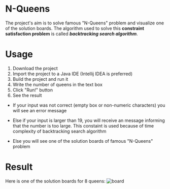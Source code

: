 # N-Queens
The project's aim is to solve famous "N-Queens" problem and visualize one of the solution boards.
The algorithm used to solve this **constraint satisfaction problem** is called **_backtracking search algorithm_**.
# Usage
1. Download the project
2. Import the project to a Java IDE (Intellij IDEA is preferred)
3. Build the project and run it
4. Write the number of queens in the text box 
5. Click "Run!" button
6. See the result
  * If your input was not correct (empty box or non-numeric characters) you will see an error message

  * Else if your input is larger than 19, you will receive an message informing that the number is too large. This constaint is used because of time complexity of backtracking search algorithm

  * Else you will see one of the solution boards of famous "N-Queens" problem
# Result
Here is one of the solution boards for 8 queens:
![board]

[board]: http://i.imgur.com/3uZ6h81.png
